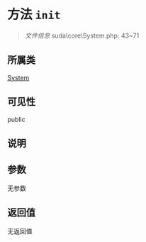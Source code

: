 # 方法 `init`

> *文件信息* suda\core\System.php: 43~71

## 所属类 

[System](../System.md)

## 可见性

public

## 说明



## 参数


无参数


## 返回值

无返回值
